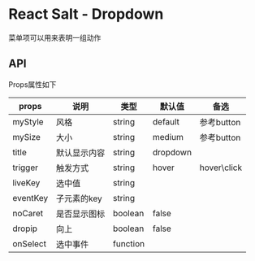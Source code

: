 # React Salt - Dropdown

菜单项可以用来表明一组动作

## API

Props属性如下

props | 说明 | 类型 | 默认值 | 备选 
------------ |--------------- | ------------- | ------------- | -------------
myStyle | 风格 | string | default | 参考button
mySize | 大小 | string | medium | 参考button
title | 默认显示内容 | string | dropdown |
trigger | 触发方式 | string | hover | hover\click
liveKey | 选中值 | string | |
eventKey | 子元素的key | string | |
noCaret | 是否显示图标 | boolean | false |
dropip | 向上 | boolean | false |
onSelect | 选中事件 | function | |


